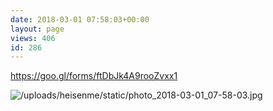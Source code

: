 ```yaml
---
date: 2018-03-01 07:58:03+00:00
layout: page
views: 406
id: 286
---
```


https://goo.gl/forms/ftDbJk4A9rooZvxx1



![/uploads/heisenme/static/photo_2018-03-01_07-58-03.jpg](/uploads/heisenme/static/photo_2018-03-01_07-58-03.jpg)
